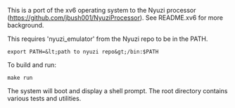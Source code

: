 This is a port of the xv6 operating system to the Nyuzi processor
(https://github.com/jbush001/NyuziProcessor). See README.xv6 for more
background.

This requires 'nyuzi_emulator' from the Nyuzi repo to be in the PATH.

    export PATH=&lt;path to nyuzi repo&gt;/bin:$PATH

To build and run:

    make run

The system will boot and display a shell prompt. The root directory
contains various tests and utilities.
